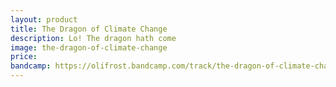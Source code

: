 ```yaml
---
layout: product
title: The Dragon of Climate Change
description: Lo! The dragon hath come
image: the-dragon-of-climate-change
price: 
bandcamp: https://olifrost.bandcamp.com/track/the-dragon-of-climate-change-2
---
```

